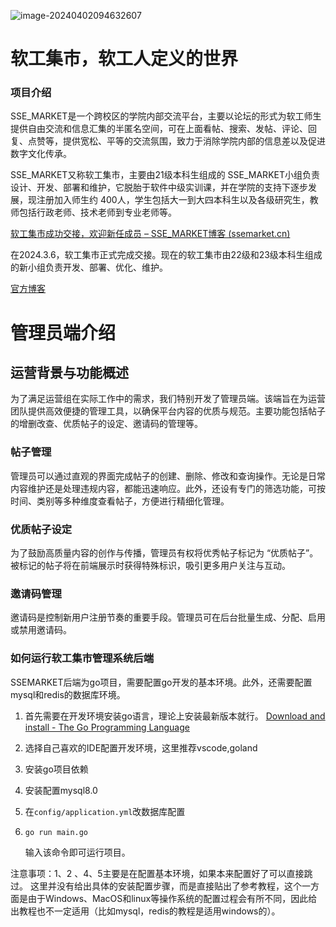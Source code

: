 ![image-20240402094632607](https://sse-market-source-1320172928.cos.ap-guangzhou.myqcloud.com/blog/image-20240402094632607.png)

# 软工集市，软工人定义的世界

### 项目介绍

SSE_MARKET是一个跨校区的学院内部交流平台，主要以论坛的形式为软工师生提供自由交流和信息汇集的半匿名空间，可在上面看帖、搜索、发帖、评论、回复、点赞等，提供宽松、平等的交流氛围，致力于消除学院内部的信息差以及促进数字文化传承。

SSE_MARKET又称软工集市，主要由21级本科生组成的 SSE_MARKET小组负责设计、开发、部署和维护，它脱胎于软件中级实训课，并在学院的支持下逐步发展，现注册加入师生约 400人，学生包括大一到大四本科生以及各级研究生，教师包括行政老师、技术老师到专业老师等。

[软工集市成功交接，欢迎新任成员 – SSE_MARKET博客 (ssemarket.cn)](https://ssemarket.cn/2024/04/02/软工集市成功交接，欢迎新任成员/)

在2024.3.6，软工集市正式完成交接。现在的软工集市由22级和23级本科生组成的新小组负责开发、部署、优化、维护。

[官方博客](https://ssemarket.cn)

# 管理员端介绍

## 运营背景与功能概述

为了满足运营组在实际工作中的需求，我们特别开发了管理员端。该端旨在为运营团队提供高效便捷的管理工具，以确保平台内容的优质与规范。主要功能包括帖子的增删改查、优质帖子的设定、邀请码的管理等。

### 帖子管理

管理员可以通过直观的界面完成帖子的创建、删除、修改和查询操作。无论是日常内容维护还是处理违规内容，都能迅速响应。此外，还设有专门的筛选功能，可按时间、类别等多种维度查看帖子，方便进行精细化管理。

### 优质帖子设定

为了鼓励高质量内容的创作与传播，管理员有权将优秀帖子标记为 “优质帖子”。被标记的帖子将在前端展示时获得特殊标识，吸引更多用户关注与互动。

### 邀请码管理

邀请码是控制新用户注册节奏的重要手段。管理员可在后台批量生成、分配、启用或禁用邀请码。


### 如何运行软工集市管理系统后端

SSEMARKET后端为go项目，需要配置go开发的基本环境。此外，还需要配置mysql和redis的数据库环境。

1. 首先需要在开发环境安装go语言，理论上安装最新版本就行。
   [Download and install - The Go Programming Language](https://golang.google.cn/doc/install)

2. 选择自己喜欢的IDE配置开发环境，这里推荐vscode,goland

3. 安装go项目依赖

4. 安装配置mysql8.0

5. 在`config/application.yml`改数据库配置

6. ```shell
   go run main.go
   ```

   输入该命令即可运行项目。

注意事项：1、2 、4、5主要是在配置基本环境，如果本来配置好了可以直接跳过。
这里并没有给出具体的安装配置步骤，而是直接贴出了参考教程，这个一方面是由于Windows、MacOS和linux等操作系统的配置过程会有所不同，因此给出教程也不一定适用（比如mysql，redis的教程是适用windows的）。

